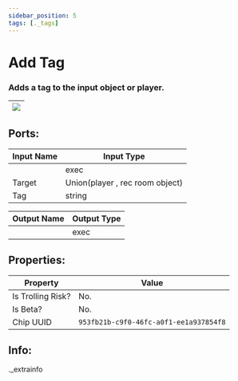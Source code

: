 ```yaml
---
sidebar_position: 5
tags: [._tags]
---
```


# Add Tag


### Adds a tag to the input object or player.

| ![](https://images-ext-2.discordapp.net/external/MPmIaQzlEPmgGWlgi-WxBBXt0Bjv_zWPkg1y1f_sy3s/https/www.recroomcircuits.com/image/circuit/absolute-value?width=206&height=108) |
|-----|

## Ports:

| Input Name | Input Type |
|-----------|-----------|
|  | exec |
| Target | Union(player , rec room object) |
| Tag | string |

| Output Name | Output Type |
|-----------|-----------|
|  | exec |

## Properties:

| Property  | Value |
|-------------------|-----------|
| Is Trolling Risk? | No. |
| Is Beta? | No. |
| Chip UUID | `953fb21b-c9f0-46fc-a0f1-ee1a937854f8` |

## Info:
._extrainfo